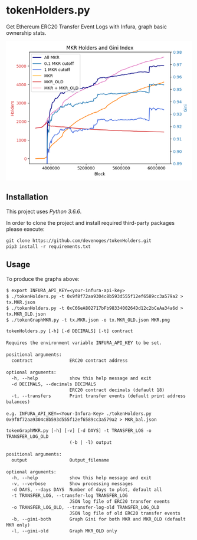 # tokenHolders.py

Get Ethereum ERC20 Transfer Event Logs with Infura, graph basic ownership stats.


![graph](https://github.com/devenoges/tokenHolders/raw/master/MKR_Holders_and_Gini_Index_for_MKR_only.png "MKR Holders and Gini Index for MKR only")


## Installation

This project uses *Python 3.6.6*.

In order to clone the project and install required third-party packages please execute:
```
git clone https://github.com/devenoges/tokenHolders.git
pip3 install -r requirements.txt
```


## Usage

To produce the graphs above:
```
$ export INFURA_API_KEY=<your-infura-api-key>
$ ./tokenHolders.py -t 0x9f8f72aa9304c8b593d555f12ef6589cc3a579a2 > tx.MKR.json
$ ./tokenHolders.py -t 0xC66eA802717bFb9833400264Dd12c2bCeAa34a6d > tx.MKR_OLD.json
$ ./tokenGraphMKR.py -t tx.MKR.json -o tx.MKR_OLD.json MKR.png
```
```
tokenHolders.py [-h] [-d DECIMALS] [-t] contract

Requires the environment variable INFURA_API_KEY to be set.

positional arguments:
  contract              ERC20 contract address

optional arguments:
  -h, --help            show this help message and exit
  -d DECIMALS, --decimals DECIMALS
                        ERC20 contract decimals (default 18)
  -t, --transfers       Print transfer events (default print address balances)

e.g. INFURA_API_KEY=<Your-Infura-Key> ./tokenHolders.py 0x9f8f72aa9304c8b593d555f12ef6589cc3a579a2 > MKR_bal.json
```

```
tokenGraphMKR.py [-h] [-v] [-d DAYS] -t TRANSFER_LOG -o TRANSFER_LOG_OLD
                        (-b | -l) output

positional arguments:
  output                Output_filename

optional arguments:
  -h, --help            show this help message and exit
  -v, --verbose         Show processing messages
  -d DAYS, --days DAYS  Number of days to plot, default all
  -t TRANSFER_LOG, --transfer-log TRANSFER_LOG
                        JSON log file of ERC20 transfer events
  -o TRANSFER_LOG_OLD, --transfer-log-old TRANSFER_LOG_OLD
                        JSON log file of old ERC20 transfer events
  -b, --gini-both       Graph Gini for both MKR and MKR_OLD (default MKR only)
  -l, --gini-old        Graph MKR_OLD only
```

